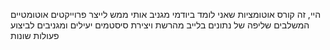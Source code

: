 היי, זה קורס אוטומציות שאני לומד ביודמי
מגניב אותי ממש לייצר פרוייקטים אוטומטיים המשלבים שליפה של נתונים בלייב מהרשת ויצירת סיסטמים יעילים ומגניבים לביצוע פעולות שונות
